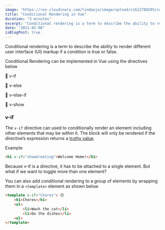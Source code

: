 ```yaml
---
image: 'https://res.cloudinary.com/lindaojo/image/upload/v1612788205/conditional_rendering_dnlo0m.jpg'
title: "Conditional Rendering in Vue"
duration: "3 minutes"
excerpt: "Conditional rendering is a term to describe the ability to render different user interface (UI) markup if a condition is true or false."
date: "2021-02-08"
isBlogPost: true
---
```


Conditional rendering is a term to describe the ability to render different user interface (UI) markup if a condition is true or false.

Conditional Rendering can be implemented in Vue using the directives below

<p class="list-item"> 💚 v-if</p>
<p class="list-item"> 💚 v-else</p>
<p class="list-item"> 💚 v-else-if</p>
<p class="list-item"> 💚 v-show</p>


<h3>v-if</h3>

The ```v-if``` directive can used to conditionally render an element including other elements that may be within it. The block will only be rendered if the directive’s expression returns a <a class="link" href="https://developer.mozilla.org/en-US/docs/Glossary/Truthy" target="_blank">truthy value</a>.

Example

```html
<h1 v-if="showGreeting">Welcome Home!</h1>
```
Because v-if is a directive, it has to be attached to a single element. But what if we want to toggle more than one element?

You can also add conditional rendering to a group of elements by wrapping them in a ```<template>``` element as shown below

```html
<template v-if="Chores"> 🙃
    <h1>Chores</h1>
    <ul>
        <li>Wash the cat</li>
        <l1>Do the dishes</li>
    <ul>
</template>
```
<template> element serves as an invisible wrapper and will not be displayed in the final rendered result.

<h3>v-else</h3>

The ```v-else``` directive can only be used immediately after the ```v-if``` directive. They follow the pattern of a typical if-else statement.

The content within the v-else element will be rendered if the condition set in the v-if element is not met.

```html
<template v-if="Chores"> 🙃
    <h1>Chores</h1>
    <ul>
        <li>Wash the cat</li>
        <l1>Do the dishes</li>
    <ul>
</template>
<h1 v-else> Watch television</h1> 😀
```
<h3>v-else-if</h3>

The ```v-else``` element gives you only one other option to render if ```v-if``` element's condition is not met.

```v-else-if``` serves as an “else if block” for v-if. It can also be chained multiple times so it enable you to have more than one option to render.

```html
<template v-if="Chores"> 🙃
    <h1>Chores</h1>
    <ul>
        <li>Wash the cat</li>
        <l1>Do the dishes</li>
    <ul>
</template>
<h1 v-else-if="Homework"> Do homework</h1>
<h1 v-else> Watch television</h1> 😀
```

<h3>v-show</h3>

```v-show``` is very similar to ```v-if```

The difference is that an element with ```v-show``` will always be rendered and remain in the DOM; ```v-show``` only toggles the display CSS property of the element.

```v-show``` does not work in the ```template``` element nor does it work with ```v-else```.

```v-if``` has higher toggle costs while ```v-show``` has higher initial render costs. So use ```v-show``` if you need to toggle something very often, and prefer ```v-if``` if the condition is unlikely to change at runtime.

You can play around with Conditional rendering using the vue Sandbox belwo.
Example



